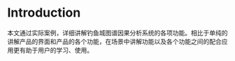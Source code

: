 # Introduction

本文通过实际案例，详细讲解钓鱼城图谱因果分析系统的各项功能。相比于单纯的讲解产品的界面和产品的各个功能，在场景中讲解功能以及各个功能之间的配合应用更有助于用户的学习、使用。
